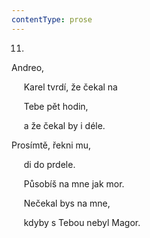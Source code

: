 ```yaml
---
contentType: prose
---
```


11.

Andreo,

     Karel tvrdí, že čekal na

     Tebe pět hodin,

     a že čekal by i déle.

Prosímtě, řekni mu,

     di do prdele.

     Působíš na mne jak mor.

     Nečekal bys na mne,

     kdyby s Tebou nebyl Magor.
